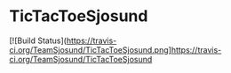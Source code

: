 # TicTacToeSjosund

[![Build Status](https://travis-ci.org/TeamSjosund/TicTacToeSjosund.png]https://travis-ci.org/TeamSjosund/TicTacToeSjosund

